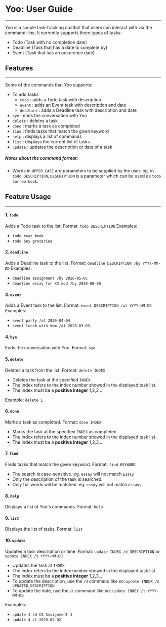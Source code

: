 # Yoo: User Guide
---

Yoo is a simple task-tracking chatbot that users can interact with via the command-line.
It currently supports three types of tasks:
- Todo (Task with no completion date)
- Deadline (Task that has a date to complete by)
- Event (Task that has an occurence date)

## Features
---

Some of the commands that Yoo supports:
- To add tasks
  - `todo` : adds a Todo task with description
  - `event` : adds an Event task with description and date
  - `deadline` : adds a Deadline task with description and date
- `bye` : ends the conversation with Yoo
- `delete` : deletes a task
- `done` : marks a task as completed
- `find` : finds tasks that match the given keyword  
- `help` : displays a list of commands
- `list` : displays the current list of tasks
- `update` : updates the description or date of a task

##### Notes about the command format:
- Words in `UPPER_CASE` are parameters to be supplied by the user.
  eg. in `todo DESCRIPTION`, `DESCRIPTION` is a parameter which can be used as `todo borrow book`.

## Feature Usage
---

#### 1. `todo`
Adds a Todo task to the list.
Format: `todo DESCRIPTION`
Examples: 
  - `todo read book`
  - `todo buy groceries`


#### 2. `deadline`
Adds a Deadline task to the list.
Format: `deadline DESCRIPTION /by YYYY-MM-DD`
Examples:
  - `deadline assignment /by 2020-05-05`
  - `deadline essay for XX mod /by 2020-06-06`


#### 3. `event`
Adds a Event task to the list.
Format: `event DESCRIPTION /at YYYY-MM-DD`
Examples:
  - `event party /at 2020-04-04`
  - `event lunch with mom /at 2020-03-03`


#### 4. `bye`
Ends the conversation with Yoo.
Format: `bye`


#### 5. `delete`
Deletes a task from the list.
Format: `delete INDEX`
  - Deletes the task at the specified `INDEX`.
  - The index refers to the index number showed in the displayed task list.
  - The index must be a **positive integer** 1,2,3,...

Example: `delete 1`


#### 6. `done`
Marks a task as completed.
Format: `done INDEX`
  - Marks the task at the specified `INDEX` as completed.
  - The index refers to the index number showed in the displayed task list.
  - The index must be a **positive integer** 1,2,3,...

#### 7. `find`
Finds tasks that match the given keyword.
Format: `find KEYWORD`
  - The search is case-sensitive. eg. `essay` will not match `Essay`
  - Only the description of the task is searched.
  - Only full words will be matched. eg. `essay` will not match `essays` 

#### 8. `help`
Displays a list of Yoo's commands.
Format: `help`


#### 9. `list`
Displays the list of tasks.
Format: `list`


#### 10. `update`
Updates a task description or time.
Format: `update INDEX /d DESCRIPTION` or `update INDEX /t YYYY-MM-DD`
  - Updates the task at `INDEX`.
  - The index refers to the index number showed in the displayed task list.
  - The index must be a **positive integer** 1,2,3,...
  - To update the description, use the `/d` command like so: `update INDEX /d UPDATED_DESCRIPTION`
  - To update the date, use the `/t` command like so: `update INDEX /t YYYY-MM-DD`

Examples:
  - `update 1 /d CS Assignment 1`
  - `update 4 /t 2020-02-02`
